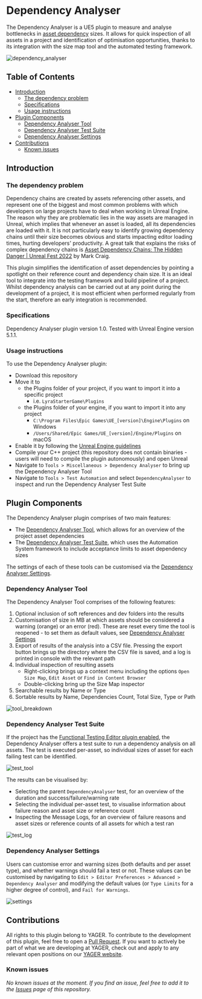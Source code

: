 # Dependency Analyser
The Dependency Analyser is a UE5 plugin to measure and analyse bottlenecks in [asset dependency](https://docs.unrealengine.com/5.3/en-US/referencing-assets-in-unreal-engine/) sizes. It allows for quick inspection of all assets in a project and identification of optimisation opportunities, thanks to its integration with the size map tool and the automated testing framework.

![dependency_analyser](https://github.com/YAGER-Development/DependencyAnalyser/assets/17513294/c799d3d2-dbc4-4a32-8d90-6175635345da)

## Table of Contents
- [Introduction](#introduction-to-the-dependency-analyser)
  - [The dependency problem](#the-dependency-problem)
  - [Specifications](#specifications)
  - [Usage instructions](#usage-instructions)
- [Plugin Components](#plugin-components)
  - [Dependency Analyser Tool](#dependency-analyser-tool)
  - [Dependency Analyser Test Suite](#dependency-analyser-test-suite)
  - [Dependency Analyser Settings](#dependency-analyser-settings)
- [Contributions](#contributions)
  - [Known issues](#known-issues)

## Introduction
### The dependency problem
Dependency chains are created by assets referencing other assets, and represent one of the biggest and most common problems with which developers on large projects have to deal when working in Unreal Engine. The reason why they are problematic lies in the way assets are managed in Unreal, which implies that whenever an asset is loaded, all its dependencies are loaded with it. It is not particularly easy to identify growing dependency chains until their size becomes obvious and starts impacting editor loading times, hurting developers' productivity. A great talk that explains the risks of complex dependency chains is [Asset Dependency Chains: The Hidden Danger | Unreal Fest 2022](https://www.youtube.com/watch?v=4-oRyDLfo7M) by Mark Craig.

This plugin simplifies the identification of asset dependencies by pointing a spotlight on their reference count and dependency chain size. It is an ideal tool to integrate into the testing framework and build pipeline of a project. Whilst dependency analysis can be carried out at any point during the development of a project, it is most efficient when performed regularly from the start, therefore an early integration is recommended.

### Specifications
Dependency Analyser plugin version 1.0. Tested with Unreal Engine version 5.1.1.

### Usage instructions
To use the Dependency Analyser plugin:
* Download this repository
* Move it to
  * the Plugins folder of your project, if you want to import it into a specific project
    * i.e. `LyraStarterGame\Plugins`
  * the Plugins folder of your engine, if you want to import it into any project
    * `C:\Program Files\Epic Games\UE_[version]\Engine\Plugins` on Windows
    * `/Users/Shared/Epic Games/UE_[version]/Engine/Plugins` on macOS
* Enable it by following the [Unreal Engine guidelines](https://docs.unrealengine.com/5.0/en-US/working-with-plugins-in-unreal-engine/)
* Compile your C++ project (this repository does not contain binaries - users will need to compile the plugin autonomously) and open Unreal
* Navigate to `Tools > Miscellaneous > Dependency Analyser` to bring up the Dependency Analyser Tool
* Navigate to `Tools > Test Automation` and select `DependencyAnalyser` to inspect and run the Dependency Analyser Test Suite

## Plugin Components
The Dependency Analyser plugin comprises of two main features:
* The [Dependency Analyser Tool](#dependency-analyser-tool), which allows for an overview of the project asset dependencies
* The [Dependency Analyser Test Suite](#dependency-analyser-test-suite), which uses the Automation System framework to include acceptance limits to asset dependency sizes

The settings of each of these tools can be customised via the [Dependency Analyser Settings](#dependency-analyser-settings).

### Dependency Analyser Tool
The Dependency Analyser Tool comprises of the following features:
1. Optional inclusion of soft references and dev folders into the results
2. Customisation of size in MB at which assets should be considered a warning (orange) or an error (red). These are reset every time the tool is reopened - to set them as default values, see [Dependency Analyser Settings](#dependency-analyser-settings)
3. Export of results of the analysis into a CSV file. Pressing the export button brings up the directory where the CSV file is saved, and a log is printed in console with the relevant path
4. Individual inspection of resulting assets
   * Right-clicking brings up a context menu including the options `Open Size Map`, `Edit Asset` or `Find in Content Browser`
   * Double-clicking bring up the Size Map inspector
5. Searchable results by Name or Type
6. Sortable results by Name, Dependencies Count, Total Size, Type or Path

![tool_breakdown](https://github.com/YAGER-Development/DependencyAnalyser/assets/17513294/9878555a-1d8c-406d-aa03-3e4b4bf9c598)

### Dependency Analyser Test Suite
If the project has the [Functional Testing Editor plugin enabled](https://docs.unrealengine.com/5.3/en-US/automation-system-in-unreal-engine/#automationtestsmovedtoplugins), the Dependency Analyser offers a test suite to run a dependency analysis on all assets. The test is executed per-asset, so individual sizes of asset for each failing test can be identified.

![test_tool](https://github.com/YAGER-Development/DependencyAnalyser/assets/17513294/fb48a324-5462-45c5-8589-c5f9ebaf4c7d)

The results can be visualised by:
* Selecting the parent `DependencyAnalyser` test, for an overview of the duration and success/failure/warning rate
* Selecting the individual per-asset test, to visualise information about failure reason and asset size or reference count
* Inspecting the Message Logs, for an overview of failure reasons and asset sizes or reference counts of all assets for which a test ran

![test_log](https://github.com/YAGER-Development/DependencyAnalyser/assets/17513294/8e40af64-bcc3-427c-b47e-e2aab4d79d95)

### Dependency Analyser Settings

Users can customise error and warning sizes (both defaults and per asset type), and whether warnings should fail a test or not. These values can be customised by navigating to `Edit > Editor Preferences > Advanced > Dependency Analyser` and modifying the default values (or `Type Limits` for a higher degree of control), and `Fail for Warnings`.

![settings](https://github.com/YAGER-Development/DependencyAnalyser/assets/17513294/805c707d-932f-4d6b-887f-186e82226156)

## Contributions
All rights to this plugin belong to YAGER. To contribute to the development of this plugin, feel free to open a [Pull Request](https://github.com/YAGER-Development/DependencyAnalyser/pulls). If you want to actively be part of what we are developing at YAGER, check out and apply to any relevant open positions on our [YAGER website](https://www.yager.de/).
### Known issues
_No known issues at the moment. If you find an issue, feel free to add it to the [Issues](https://github.com/YAGER-Development/DependencyAnalyser/issues) page of this repository._